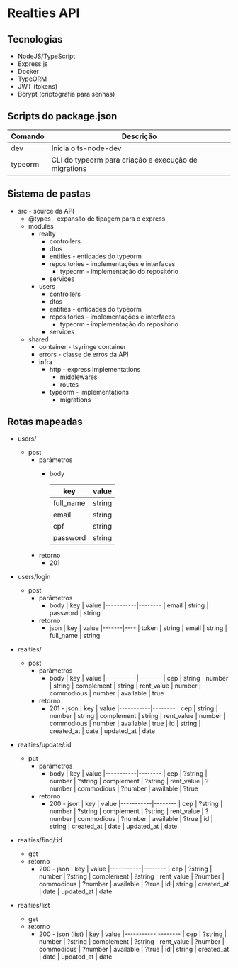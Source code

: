 # Realties API

## Tecnologias

* NodeJS/TypeScript
* Express.js
* Docker
* TypeORM
* JWT (tokens)
* Bcrypt (criptografia para senhas)

## Scripts do package.json
| Comando | Descrição
|---------|----------
|dev      | Inicia o ts-node-dev
|typeorm  | CLI do typeorm para criação e execução de migrations

## Sistema de pastas

* src - source da API
  * @types - expansão de tipagem para o express
  * modules
    * realty
      * controllers
      * dtos
      * entities - entidades do typeorm
      * repositories - implementações e interfaces
        * typeorm - implementação do repositório
      * services
    * users
      * controllers
      * dtos
      * entities - entidades do typeorm
      * repositories - implementações e interfaces
        * typeorm - implementação do repositório
      * services
  * shared
    * container - tsyringe container
    * errors - classe de erros da API
    * infra
      * http - express implementations
        * middlewares
        * routes
      * typeorm - implementations
        * migrations

## Rotas mapeadas

* users/
  * post
    * parâmetros
      * body
      
        | key       | value
        |-----------|--------
        | full_name | string
        | email     | string
        | cpf       | string
        | password  | string
    * retorno
      * 201
* users/login
  * post
    * parâmetros
      * body
        | key       | value
        |-----------|--------
        | email     | string
        | password  | string
    * retorno
      * json
        | key | value
        |-------|----
        | token | string
        | email | string
        | full_name | string

* realties/
  * post
    * parâmetros
      * body
        | key       | value
        |-----------|--------
        | cep     | string
        | number  | string
        | complement  | string
        | rent_value  | number
        | commodious  | number
        | available  | true
    * retorno
      * 201 - json
        | key       | value
        |-----------|--------
        | cep     | string
        | number  | string
        | complement  | string
        | rent_value  | number
        | commodious  | number
        | available  | true
        | id | string
        | created_at | date
        | updated_at | date

* realties/update/:id
  * put
    * parâmetros
      * body
        | key       | value
        |-----------|--------
        | cep     | ?string
        | number  | ?string
        | complement  | ?string
        | rent_value  | ?number
        | commodious  | ?number
        | available  | ?true
    * retorno
      * 200 - json
        | key       | value
        |-----------|--------
        | cep     | ?string
        | number  | ?string
        | complement  | ?string
        | rent_value  | ?number
        | commodious  | ?number
        | available  | ?true
        | id | string
        | created_at | date
        | updated_at | date

* realties/find/:id
  * get
  * retorno
    * 200 - json
        | key       | value
        |-----------|--------
        | cep     | ?string
        | number  | ?string
        | complement  | ?string
        | rent_value  | ?number
        | commodious  | ?number
        | available  | ?true
        | id | string
        | created_at | date
        | updated_at | date
* realties/list
  * get
  * retorno
    * 200 - json (list)
        | key       | value
        |-----------|--------
        | cep     | ?string
        | number  | ?string
        | complement  | ?string
        | rent_value  | ?number
        | commodious  | ?number
        | available  | ?true
        | id | string
        | created_at | date
        | updated_at | date